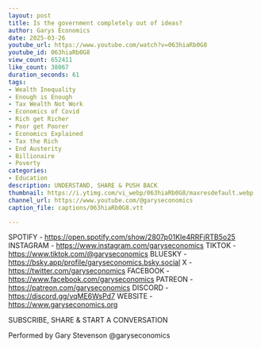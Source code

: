 ```yaml
---
layout: post
title: Is the government completely out of ideas?
author: Garys Economics
date: 2025-03-26
youtube_url: https://www.youtube.com/watch?v=063hiaRb0G8
youtube_id: 063hiaRb0G8
view_count: 652411
like_count: 38067
duration_seconds: 61
tags:
- Wealth Inequality
- Enough is Enough
- Tax Wealth Not Work
- Economics of Covid
- Rich get Richer
- Poor get Poorer
- Economics Explained
- Tax the Rich
- End Austerity
- Billionaire
- Poverty
categories:
- Education
description: UNDERSTAND, SHARE & PUSH BACK
thumbnail: https://i.ytimg.com/vi_webp/063hiaRb0G8/maxresdefault.webp
channel_url: https://www.youtube.com/@garyseconomics
caption_file: captions/063hiaRb0G8.vtt

---
```


SPOTIFY - https://open.spotify.com/show/2807p01KIe4RRFjRTB5o25
INSTAGRAM  - https://www.instagram.com/garyseconomics
TIKTOK - https://www.tiktok.com/@garyseconomics
BLUESKY - https://bsky.app/profile/garyseconomics.bsky.social
X - https://twitter.com/garyseconomics
FACEBOOK - https://www.facebook.com/garyseconomics
PATREON - https://patreon.com/garyseconomics
DISCORD - https://discord.gg/vqME6WsPd7
WEBSITE - https://www.garyseconomics.org

SUBSCRIBE, SHARE & START A CONVERSATION

Performed by Gary Stevenson
@garyseconomics
